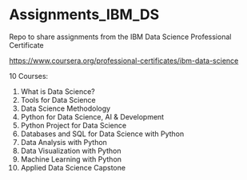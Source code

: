 # Assignments_IBM_DS
Repo to share assignments from the IBM Data Science Professional Certificate

https://www.coursera.org/professional-certificates/ibm-data-science

10 Courses:
1.  What is Data Science?
2.  Tools for Data Science
3.  Data Science Methodology
4.  Python for Data Science, AI & Development
5.  Python Project for Data Science
6.  Databases and SQL for Data Science with Python
7.  Data Analysis with Python
8.  Data Visualization with Python
9.  Machine Learning with Python
10. Applied Data Science Capstone
